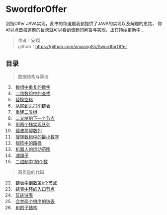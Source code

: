<link href="markdown.css" rel="stylesheet"></link>

# SwordforOffer
剑指Offer JAVA实现，此书的每道题我都提供了JAVA的实现以及解题的思路，
你可以点击每道题的目录就可以看到该题的解答与实现，正在持续更新中...  

> 作者：安翔  
> github：https://github.com/anxiangSir/SwordforOffer


## 目录 
> 数据结构与算法 
3. &#160; [数组中重复的数字](/src/datastrcture/problem_03/readme.md)
4. &#160; [二维数组中的查找](/src/datastrcture/problem_04/readme.md)
5. &#160; [替换空格](/src/datastrcture/problem_05/readme.md)
6. &#160; [从尾到头打印链表](/src/datastrcture/problem_06/readme.md)
7. &#160; [重建二叉树](/src/datastrcture/problem_07/readme.md)
8. &#160; [二叉树的下一个节点](/src/datastrcture/problem_08/readme.md)
9. &#160; [用两个栈实现队列](/src/datastrcture/problem_09/readme.md)
10. &#160; [斐波那契数列](/src/datastrcture/problem_10/readme.md)
11. &#160; [旋转数组中的最小数字](/src/datastrcture/problem_11/readme.md)
12. &#160; [矩阵中的路径](/src/datastrcture/problem_12/readme.md)
13. &#160; [机器人的运动范围](/src/datastrcture/problem_13/readme.md)
14. &#160; [减绳子](/src/datastrcture/problem_14/readme.md)
15. &#160; [二进制中1的个数](/src/datastrcture/problem_15/readme.md)
> 高质量的代码
22. &#160; [链表中倒数第k个节点](/src/qualitycode/problem_22/readme.md)
23. &#160; [链表中环的入口节点](/src/qualitycode/problem_23/readme.md)
24. &#160; [反转链表](/src/qualitycode/problem_24/readme.md)
25. &#160; [合并两个排序的链表](/src/qualitycode/problem_25/readme.md)
26. &#160; [树的子结构](/src/qualitycode/problem_26/readme.md)
